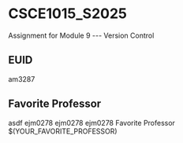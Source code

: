 # CSCE1015_S2025

Assignment for Module 9 --- Version Control

## EUID
am3287
## Favorite Professor
asdf
ejm0278
ejm0278
ejm0278 Favorite Professor
$(YOUR_FAVORITE_PROFESSOR)
